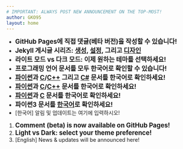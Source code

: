 ```yaml
---
# IMPORTANT: ALWAYS POST NEW ANNOUNCEMENT ON THE TOP-MOST!
author: GKO95
layout: home
---
```

* <span style="font-size:1.2em; font-weight:bold;">GitHub Pages에 직접 댓글(베타 버전)을 작성할 수 있습니다!</span>
* <span style="font-size:1.2em; font-weight:bold;">Jekyll 게시글 시리즈: [생성](/blog/ko.creating-jekyll-site/), [설정](/blog/ko.configuring-jekyll-site/), 그리고 [디자인](/blog/ko.designing-jekyll-site/)</span>
* <span style="font-size:1.2em; font-weight:bold;">라이트 모드 vs 다크 모드: 이제 원하는 테마를 선택하세요!</span>
* <span style="font-size:1.2em; font-weight:bold;">프로그래밍 언어 문서를 모두 한국어로 확인할 수 있습니다!</span>
* <span style="font-size:1.2em; font-weight:bold;">[파이썬](./docs/programming/ko/PRGMING_Python/)과 [C](/docs/programming/ko/PRGMING_C/)/[C++](/docs/programming/ko/PRGMING_Cpp/) 그리고 [C#](/docs/programming/ko/PRGMING_Csharp/) 문서를 한국어로 확인하세요!</span>
* <span style="font-size:1.2em; font-weight:bold;">[파이썬](./docs/programming/ko/PRGMING_Python/)과 [C](/docs/programming/ko/PRGMING_C/)/[C++](./docs/programming/ko/PRGMING_Cpp/) 문서를 한국어로 확인하세요!</span>
* <span style="font-size:1.2em; font-weight:bold;">[파이썬](/docs/programming/ko/PRGMING_Python/)과 [C](/docs/programming/ko/PRGMING_C/) 문서를 한국어로 확인하세요!</span>
* <span style="font-size:1.2em; font-weight:bold;">파이썬3 문서를 [한국어](/docs/programming/ko/PRGMING_Python/)로 확인하세요!</span>
* [한국어] 알림 및 업데이트는 여기에 입력하시오!

1. <span style="font-size:1.2em; font-weight:bold;">Comment (beta) is now available on GitHub Pages!</span>
1. <span style="font-size:1.2em; font-weight:bold;">Light vs Dark: select your theme preference!</span>
1. [English] News & updates will be announced here!